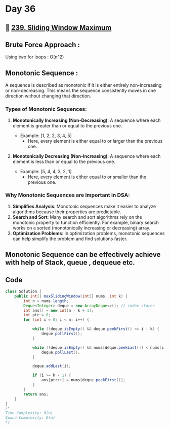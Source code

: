 # Day 36

## 🔗 [239. Sliding Window Maximum](https://leetcode.com/problems/sliding-window-maximum/description/)

## Brute Force Approach :

Using two for loops : O(n^2)

## Monotonic Sequence :

A sequence is described as monotonic if it is either entirely non-increasing or non-decreasing. This means the sequence consistently moves in one direction without changing that direction.

### Types of Monotonic Sequences:

1. **Monotonically Increasing (Non-Decreasing)**: A sequence where each element is greater than or equal to the previous one.

   - Example: [1, 2, 2, 3, 4, 5]
     - Here, every element is either equal to or larger than the previous one.

2. **Monotonically Decreasing (Non-Increasing)**: A sequence where each element is less than or equal to the previous one.
   - Example: [5, 4, 4, 3, 2, 1]
     - Here, every element is either equal to or smaller than the previous one.

### Why Monotonic Sequences are Important in DSA:

1. **Simplifies Analysis**: Monotonic sequences make it easier to analyze algorithms because their properties are predictable.
2. **Search and Sort**: Many search and sort algorithms rely on the monotonic property to function efficiently. For example, binary search works on a sorted (monotonically increasing or decreasing) array.
3. **Optimization Problems**: In optimization problems, monotonic sequences can help simplify the problem and find solutions faster.

## Monotonic Sequence can be effectively achieve with help of Stack, queue , dequeue etc.

## Code

```java
class Solution {
    public int[] maxSlidingWindow(int[] nums, int k) {
        int n = nums.length;
        Deque<Integer> deque = new ArrayDeque<>(); // index stores
        int ans[] = new int[n - k + 1];
        int ptr = 0;
        for (int i = 0; i < n; i++) {

            while (!deque.isEmpty() && deque.peekFirst() <= i - k) {
                deque.pollFirst();
            }

            while (!deque.isEmpty() && nums[deque.peekLast()] < nums[i]) {
                deque.pollLast();
            }

            deque.addLast(i);

            if (i >= k - 1) {
                ans[ptr++] = nums[deque.peekFirst()];
            }
        }
        return ans;
    }
}
/*
Time Complexity: O(n)
Space Complexity: O(n) 
*/
```
